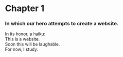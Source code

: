# Chapter 1
<h3>In which our hero attempts to create a website.</h3>

In its honor, a haiku: <br>
This is a website. <br>
Soon this will be laughable. <br>
For now, I study.
